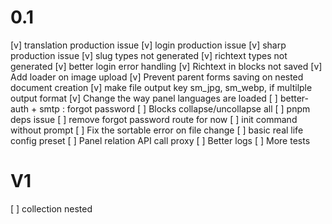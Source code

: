# 0.1
[v] translation production issue
[v] login production issue
[v] sharp production issue
[v] slug types not generated
[v] richtext types not generated
[v] better login error handling
[v] Richtext in blocks not saved
[v] Add loader on image upload
[v] Prevent parent forms saving on nested document creation
[v] make file output key sm_jpg, sm_webp, if multilple output format
[v] Change the way panel languages are loaded
[ ] better-auth + smtp : forgot password
[ ] Blocks collapse/uncollapse all
[ ] pnpm deps issue
[ ] remove forgot password route for now
[ ] init command without prompt
[ ] Fix the sortable error on file change
[ ] basic real life config preset
[ ] Panel relation API call proxy
[ ] Better logs
[ ] More tests

# V1
[ ] collection nested

